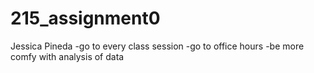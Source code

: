 # 215_assignment0
Jessica Pineda
-go to every class session
-go to office hours
-be more comfy with analysis of data
